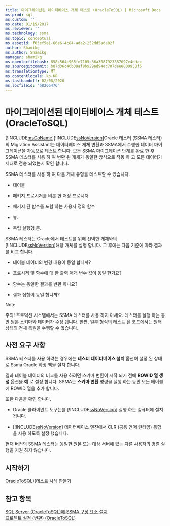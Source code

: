 ```yaml
---
title: 마이그레이션된 데이터베이스 개체 테스트 (OracleToSQL) | Microsoft Docs
ms.prod: sql
ms.custom: ''
ms.date: 01/19/2017
ms.reviewer: ''
ms.technology: ssma
ms.topic: conceptual
ms.assetid: f03ef5e1-66e6-4c84-ada2-252dd5ada82f
author: Shamikg
ms.author: Shamikg
manager: shamikg
ms.openlocfilehash: 858c564c965fe7105c86a3087923887097e4ddac
ms.sourcegitcommit: b87d36c46b39af8b929ad94ec707dee8800950f5
ms.translationtype: MT
ms.contentlocale: ko-KR
ms.lasthandoff: 02/08/2020
ms.locfileid: "68266476"
---
```

# <a name="testing-migrated-database-objects-oracletosql"></a>마이그레이션된 데이터베이스 개체 테스트(OracleToSQL)
[!INCLUDE[msCoName](../../includes/msconame_md.md)][!INCLUDE[ssNoVersion](../../includes/ssnoversion-md.md)]Oracle 테스터 (SSMA 테스터)의 Migration Assistant는 데이터베이스 개체 변환과 SSMA에서 수행한 데이터 마이그레이션을 자동으로 테스트 합니다. 모든 SSMA 마이그레이션 단계를 완료 한 후 SSMA 테스터를 사용 하 여 변환 된 개체가 동일한 방식으로 작동 하 고 모든 데이터가 제대로 전송 되었는지 확인 합니다.  
  
SSMA 테스터를 사용 하 여 다음 개체 유형을 테스트할 수 있습니다.  
  
-   테이블  
  
-   패키지 프로시저를 비롯 한 저장 프로시저  
  
-   패키지 된 함수를 포함 하는 사용자 정의 함수  
  
-   뷰.  
  
-   독립 실행형 문.  
  
SSMA 테스터는 Oracle에서 테스트를 위해 선택한 개체와의 [!INCLUDE[ssNoVersion](../../includes/ssnoversion-md.md)]해당 개체를 실행 합니다. 그 후에는 다음 기준에 따라 결과를 비교 합니다.  
  
-   테이블 데이터의 변경 내용이 동일 합니까?  
  
-   프로시저 및 함수에 대 한 출력 매개 변수 값이 동일 한가요?  
  
-   함수는 동일한 결과를 반환 하나요?  
  
-   결과 집합이 동일 합니까?  
  
> [!NOTE]  
> 주의! 프로덕션 시스템에서는 SSMA 테스터를 사용 하지 마세요. 테스터를 실행 하는 동안 원본 스키마와 데이터가 수정 됩니다. 한편, 일부 형식의 테스트 된 코드에서는 원래 상태의 전체 복원을 수행할 수 없습니다.  
  
## <a name="prerequisites"></a>사전 요구 사항  
SSMA 테스터를 사용 하려는 경우에는 **테스터 데이터베이스 설치** 옵션이 설정 된 상태로 Ssma Oracle 확장 팩을 설치 합니다.  
  
결과 테이블 데이터의 비교를 사용 하려면 스키마 변환이 시작 되기 전에 **ROWID 열 생성** 옵션을 **예** 로 설정 합니다. SSMA는 **스키마 변환** 명령을 실행 하는 동안 모든 테이블에 ROWID 열을 추가 합니다.  
  
또한 다음을 확인 합니다.  
  
-   Oracle 클라이언트 도구는를 [!INCLUDE[ssNoVersion](../../includes/ssnoversion-md.md)] 실행 하는 컴퓨터에 설치 됩니다.  
  
-   [!INCLUDE[ssNoVersion](../../includes/ssnoversion-md.md)] 데이터베이스 엔진에서 CLR (공용 언어 런타임) 통합을 사용 하도록 설정 했습니다.  
  
현재 버전의 SSMA 테스터는 동일한 원본 또는 대상 서버에 있는 다른 사용자의 병렬 실행을 지원 하지 않습니다.  
  
## <a name="getting-started"></a>시작하기  
[OracleToSQL&#41;&#40;테스트 사례 만들기](../../ssma/oracle/creating-test-cases-oracletosql.md)  
  
## <a name="see-also"></a>참고 항목  
[SQL Server &#40;OracleToSQL&#41;에 SSMA 구성 요소 설치](../../ssma/oracle/installing-ssma-components-on-sql-server-oracletosql.md)  
[프로젝트 설정 &#40;변환&#41; &#40;OracleToSQL&#41;](../../ssma/oracle/project-settings-conversion-oracletosql.md)  
  
